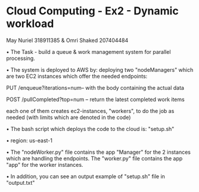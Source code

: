 # Cloud Computing - Ex2 - Dynamic workload

May Nuriel 318911385 & Omri Shaked 207404484

•	The Task - build a queue & work management system for parallel processing.

•	The system is deployed to AWS by: deploying two "nodeManagers" which are two EC2 instances which offer the needed endpoints:

PUT /enqueue?iterations=num– with the body containing the actual data

POST /pullCompleted?top=num – return the latest completed work items

each one of them creates ec2-instances, "workers", to do the job as needed (with limits which are denoted in the code)

•	The bash script which deploys the code to the cloud is: "setup.sh" 

•	region: us-east-1

•	The "nodeWorker.py" file contains the app "Manager" for the 2 instances which are handling the endpoints. The "worker.py" file contains the app "app" for the worker instances.

•	In addition, you can see an output example of "setup.sh" file in "output.txt"


